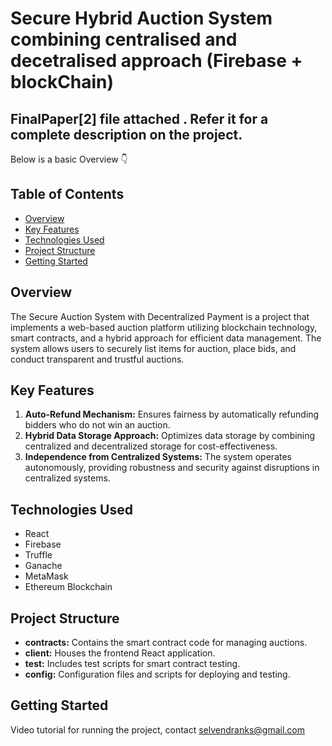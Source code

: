 # Secure Hybrid Auction System combining centralised and decetralised approach (Firebase + blockChain)  

## FinalPaper[2] file attached . Refer it for a complete description on the project.

Below is a basic Overview 👇

## Table of Contents
- [Overview](#overview)
- [Key Features](#key-features)
- [Technologies Used](#technologies-used)
- [Project Structure](#project-structure)
- [Getting Started](#getting-started)

## Overview

The Secure Auction System with Decentralized Payment is a project that implements a web-based auction platform utilizing blockchain technology, smart contracts, and a hybrid approach for efficient data management. The system allows users to securely list items for auction, place bids, and conduct transparent and trustful auctions.

## Key Features

1. **Auto-Refund Mechanism:** Ensures fairness by automatically refunding bidders who do not win an auction.
2. **Hybrid Data Storage Approach:** Optimizes data storage by combining centralized and decentralized storage for cost-effectiveness.
3. **Independence from Centralized Systems:** The system operates autonomously, providing robustness and security against disruptions in centralized systems.

## Technologies Used

- React
- Firebase
- Truffle
- Ganache
- MetaMask
- Ethereum Blockchain

## Project Structure

- **contracts:** Contains the smart contract code for managing auctions.
- **client:** Houses the frontend React application.
- **test:** Includes test scripts for smart contract testing.
- **config:** Configuration files and scripts for deploying and testing.

## Getting Started

Video tutorial for running the project, contact selvendranks@gmail.com
